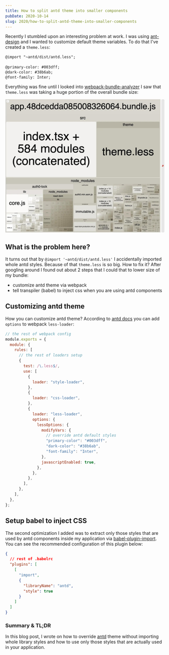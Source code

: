 ```yaml
---
title: How to split antd theme into smaller components
pubDate: 2020-10-14
slug: 2020/how-to-split-antd-theme-into-smaller-components
---
```


Recently I stumbled upon an interesting problem at work. I was using [ant-design](https://ant.design/)
and I wanted to customize default theme variables. To do that I've created a `theme.less`:

```less
@import "~antd/dist/antd.less";

@primary-color: #003dff;
@dark-color: #38b6ab;
@font-family: Inter;
```

Everything was fine until I looked into [webpack-bundle-analyzer](https://www.npmjs.com/package/webpack-bundle-analyzer)
I saw that `theme.less` was taking a huge portion of the overall bundle size:

![Bundle analysis](../../assets/2020-10-14-bundle-analysis.jpg)

## What is the problem here?

It turns out that by `@import '~antd/dist/antd.less'` I accidentally imported whole antd styles.
Because of that `theme.less` is so big. How to fix it? After googling around I found out about 2 steps
that I could that to lower size of my bundle:

- customize antd theme via webpack
- tell transpiler (babel) to inject css when you are using antd components

## Customizing antd theme

How you can customize antd theme? According to [antd docs](https://ant.design/docs/react/customize-theme#Customize-in-webpack)
you can add `options` to webpack `less-loader`:

```js
// the rest of webpack config
module.exports = {
  module: {
    rules: [
      // the rest of loaders setup
      {
        test: /\.less$/,
        use: [
          {
            loader: "style-loader",
          },
          {
            loader: "css-loader",
          },
          {
            loader: "less-loader",
            options: {
              lessOptions: {
                modifyVars: {
                  // override antd default styles
                  "primary-color": "#003dff",
                  "dark-color": "#38b6ab",
                  "font-family": "Inter",
                },
                javascriptEnabled: true,
              },
            },
          },
        ],
      },
    ],
  },
};
```

## Setup babel to inject CSS

The second optimization I added was to extract only those styles that are used by antd components inside
my application via [babel-plugin-import](https://www.npmjs.com/package/babel-plugin-import). You can see
the recommended configuration of this plugin below:

```json
{
  // rest of .babelrc
  "plugins": [
    [
      "import",
      {
        "libraryName": "antd",
        "style": true
      }
    ]
  ]
}
```

### Summary & TL;DR

In this blog post, I wrote on how to override [antd](https://ant.design/) theme without importing
whole library styles and how to use only those styles that are actually used in your application.
